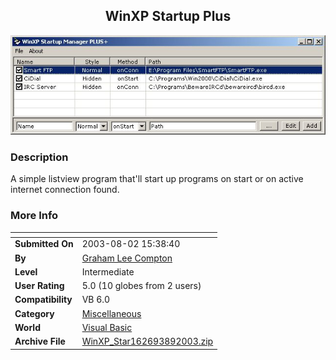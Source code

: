 ﻿<div align="center">

## WinXP Startup Plus

<img src="PIC2003881911209341.jpg">
</div>

### Description

A simple listview program that'll start up programs on start or on active internet connection found.
 
### More Info
 


<span>             |<span>
---                |---
**Submitted On**   |2003-08-02 15:38:40
**By**             |[Graham Lee Compton](https://github.com/Planet-Source-Code/PSCIndex/blob/master/ByAuthor/graham-lee-compton.md)
**Level**          |Intermediate
**User Rating**    |5.0 (10 globes from 2 users)
**Compatibility**  |VB 6\.0
**Category**       |[Miscellaneous](https://github.com/Planet-Source-Code/PSCIndex/blob/master/ByCategory/miscellaneous__1-1.md)
**World**          |[Visual Basic](https://github.com/Planet-Source-Code/PSCIndex/blob/master/ByWorld/visual-basic.md)
**Archive File**   |[WinXP\_Star162693892003\.zip](https://github.com/Planet-Source-Code/graham-lee-compton-winxp-startup-plus__1-47525/archive/master.zip)








